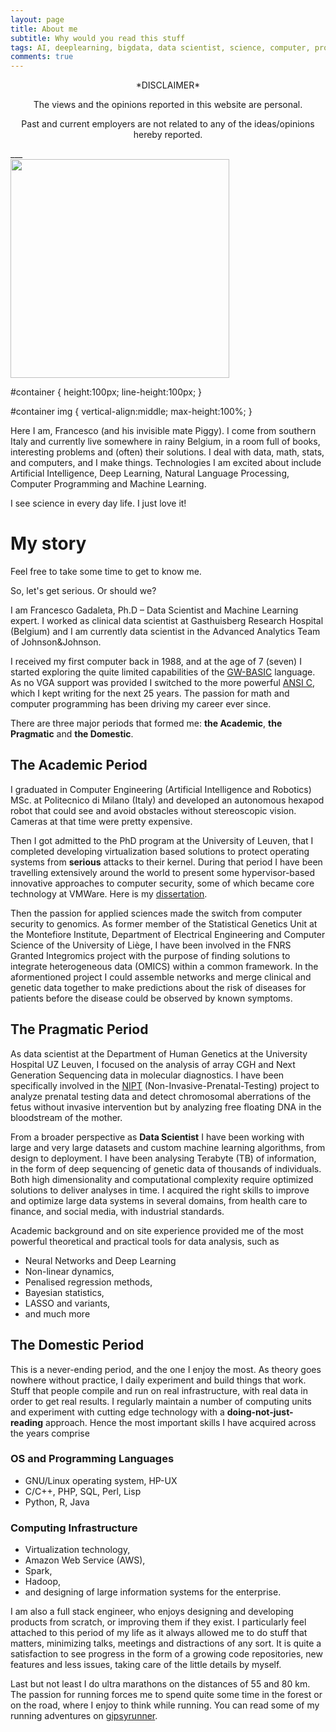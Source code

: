 ```yaml
---
layout: page
title: About me
subtitle: Why would you read this stuff 
tags: AI, deeplearning, bigdata, data scientist, science, computer, programming 
comments: true
---
```


<center>
*DISCLAIMER*
</center>

<center>
<p>The views and the opinions reported in this website are personal.</p>
<p>Past and current employers are not related to any of the ideas/opinions hereby reported.</p>
</center>
___

<div id="container">
   <img src="https://worldofpiggy.github.io/img/profile_small.jpg" width="350px"/> 
</div>


#container {
    height:100px;
    line-height:100px;
}

#container img {
    vertical-align:middle;
    max-height:100%;
}





Here I am, Francesco (and his invisible mate Piggy). I come from southern Italy and currently live somewhere in rainy Belgium, in a room full of books, interesting problems and (often) their solutions. I deal with data, math, stats, and computers, and I make things. 
Technologies I am excited about include Artificial Intelligence, Deep Learning, Natural Language Processing, Computer Programming and Machine Learning.

I see science in every day life. I just love it!


# My story

Feel free to take some time to get to know me.

So, let's get serious. Or should we? 

I am Francesco Gadaleta, Ph.D – Data Scientist and Machine Learning expert. I worked as clinical data scientist at Gasthuisberg Research Hospital (Belgium) and I am currently data scientist in the Advanced Analytics Team of Johnson&Johnson.

I received my first computer back in 1988, and at the age of 7 (seven) I started exploring the quite limited capabilities of the [GW-BASIC](https://en.wikipedia.org/wiki/GW-BASIC) language. As no VGA support was provided I switched to the more powerful [ANSI C](https://en.wikipedia.org/wiki/ANSI_C), which I kept writing for the next 25 years. The passion for math and computer programming has been driving my career ever since. 

There are three major periods that formed me: **the Academic**, **the Pragmatic** and **the Domestic**.

## The Academic Period
I graduated in Computer Engineering (Artificial Intelligence and Robotics) MSc. at Politecnico di Milano (Italy) and developed an autonomous hexapod robot that could see and avoid obstacles without stereoscopic vision. Cameras at that time were pretty expensive.

Then I got admitted to the PhD program at the University of Leuven, that I completed developing virtualization based solutions to protect operating systems from **serious** attacks to their kernel. During that period I have been travelling extensively around the world to present some hypervisor-based innovative approaches to computer security, some of which became core technology at VMWare. 
Here is my [dissertation](https://lirias.kuleuven.be/bitstream/123456789/413219/1/phd+dissertation.pdf).

Then the passion for applied sciences made the switch from computer security to genomics.
As former member of the Statistical Genetics Unit at the Montefiore Institute, Department of Electrical Engineering and Computer Science of the University of Liège, I have been involved in the FNRS Granted Integromics project with the purpose of finding solutions to integrate heterogeneous data (OMICS) within a common framework. In the aformentioned project I could assemble networks and merge clinical and genetic data together to make predictions about the risk of diseases for patients before the disease could be observed by known symptoms. 



## The Pragmatic Period

As data scientist at the Department of Human Genetics at the University Hospital UZ Leuven, I focused on the analysis of array CGH and Next Generation Sequencing data in molecular diagnostics. I have been specifically involved in the [NIPT](https://en.wikipedia.org/wiki/Prenatal_diagnosis) (Non-Invasive-Prenatal-Testing) project to analyze prenatal testing data and detect chromosomal aberrations of the fetus without invasive intervention but by analyzing free floating DNA in the bloodstream of the mother.


From a broader perspective as **Data Scientist** I have been working with large and very large datasets and custom machine learning algorithms, from design to deployment. I have been analysing Terabyte (TB) of information, in the form of deep sequencing of genetic data of thousands of individuals. Both high dimensionality and computational complexity require optimized solutions to deliver analyses in time. I acquired the right skills to improve and optimize large data systems in several domains, from health care to finance, and social media, with industrial standards.

Academic background and on site experience provided me of the most powerful theoretical and practical tools for data analysis, such as

-  Neural Networks and Deep Learning
-  Non-linear dynamics,
-  Penalised regression methods,
-  Bayesian statistics,
-  LASSO and variants,
-  and much more


## The Domestic Period 

This is a never-ending period, and the one I enjoy the most. 
As theory goes nowhere without practice, I daily experiment and build things that work. Stuff that people compile and run on real infrastructure, with real data in order to get real results. I regularly maintain a number of computing units and experiment with cutting edge technology with a **doing-not-just-reading** approach.
Hence the most important skills I have acquired across the years comprise 

### OS and Programming Languages

- GNU/Linux operating system, HP-UX
- C/C++, PHP, SQL, Perl, Lisp
- Python, R, Java

### Computing Infrastructure
- Virtualization technology,
- Amazon Web Service (AWS), 
- Spark, 
- Hadoop, 
- and designing of large information systems for the enterprise.

I am also a full stack engineer, who enjoys designing and developing products from scratch, or improving them if they exist. I particularly feel attached to this period of my life as it always allowed me to do stuff that matters, minimizing talks, meetings and distractions of any sort. It is quite a satisfaction to see progress in the form of a growing code repositories, new features and less issues, taking care of the little details by myself.

Last but not least I do ultra marathons on the distances of 55 and 80 km. The passion for running forces me to spend quite some time in the forest or on the road, where I enjoy to think while running. You can read some of my running adventures on [gipsyrunner](http://www.gipsyrunner.com).

